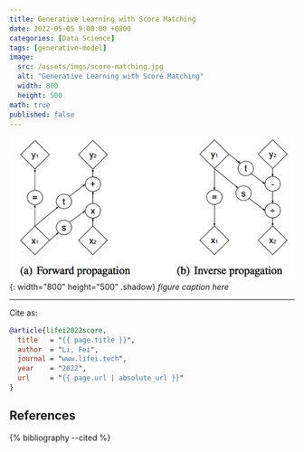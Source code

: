 ```yaml
---
title: Generative Learning with Score Matching
date: 2022-05-05 9:00:00 +0800
categories: [Data Science]
tags: [generative-model]
image:
  src: /assets/imgs/score-matching.jpg
  alt: "Generative Learning with Score Matching"
  width: 800
  height: 500
math: true
published: false
---
```


![description here](/assets/imgs/affine-coupling.png){: width="800" height="500" .shadow}
_figure caption here_


<hr>
Cite as:

```bibtex
@article{lifei2022score,
  title   = "{{ page.title }}",
  author  = "Li, Fei",
  journal = "www.lifei.tech",
  year    = "2022",
  url     = "{{ page.url | absolute_url }}"
}
```

## References

{% bibliography --cited %}